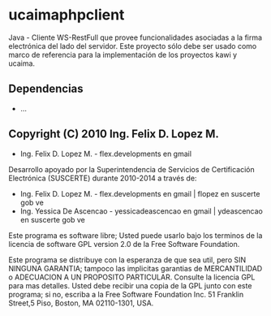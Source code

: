 # ucaimaphpclient
Java - Cliente WS-RestFull que provee funcionalidades asociadas a la firma electrónica del lado del servidor.
Este proyecto sólo debe ser usado como marco de referencia para la implementación de los proyectos kawi y ucaima.

## Dependencias
 * ...

## Copyright (C) 2010 Ing. Felix D. Lopez M.
 * Ing. Felix D. Lopez M. - flex.developments en gmail

Desarrollo apoyado por la Superintendencia de Servicios de Certificación Electrónica (SUSCERTE) durante 2010-2014 a través de:
 * Ing. Felix D. Lopez M. - flex.developments en gmail | flopez en suscerte gob ve
 * Ing. Yessica De Ascencao - yessicadeascencao en gmail | ydeascencao en suscerte gob ve

Este programa es software libre; Usted puede usarlo bajo los terminos de la licencia de software GPL version 2.0 de la Free Software Foundation.

Este programa se distribuye con la esperanza de que sea util, pero SIN NINGUNA GARANTIA; tampoco las implicitas garantias de MERCANTILIDAD o ADECUACION A UN PROPOSITO PARTICULAR. Consulte la licencia GPL para mas detalles. Usted debe recibir una copia de la GPL junto con este programa; si no, escriba a la Free Software Foundation Inc. 51 Franklin Street,5 Piso, Boston, MA 02110-1301, USA.
